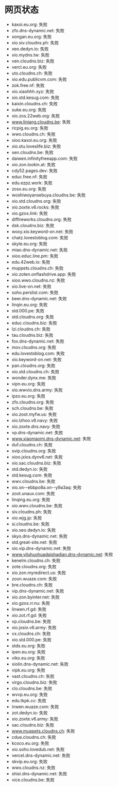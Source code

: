 # 网页状态
- kaxoi.eu.org: 失败
- zfo.dns-dynamic.net: 失败
- xongan.eu.org: 失败
- xio.siv.cloudns.ph: 失败
- xeo.dedyn.io: 失败
- xio.mydns.tw: 失败
- ven.cloudns.biz: 失败
- vercl.eu.org: 失败
- uto.cloudns.ch: 失败
- xio.edu.publicvm.com: 失败
- zok.free.nf: 失败
- xio.xiaohhh.xyz: 失败
- xio.std.kesug.com: 失败
- kaixin.cloudns.ch: 失败
- suke.eu.org: 失败
- xio.zos.22web.org: 失败
- www.liniang.cloudns.be: 失败
- ricpig.eu.org: 失败
- wwo.cloudns.ch: 失败
- xioo.kaxoi.eu.org: 失败
- xio.stu.loveslife.biz: 失败
- sen.cloudns.be: 失败
- daiwen.infinityfreeapp.com: 失败
- xio.zon.lookin.at: 失败
- cdy52.pages.dev: 失败
- educ.free.nf: 失败
- edu.ezpz.work: 失败
- zosx.eu.org: 失败
- woshiwoyansebuya.cloudns.be: 失败
- xio.std.cloudns.org: 失败
- xio.zoxte.v6.rocks: 失败
- xio.gzos.link: 失败
- diffireworks.cloudns.org: 失败
- dsk.cloudns.biz: 失败
- woxy.xio.keyword-on.net: 失败
- chatz.lovestoblog.com: 失败
- skyle.eu.org: 失败
- miao.dns-dynamic.net: 失败
- xioo.educ.line.pm: 失败
- edu.42web.io: 失败
- muppets.cloudns.ch: 失败
- xio.zoten.onflashdrive.app: 失败
- xioo.wwo.cloudns.nz: 失败
- xio.live-on.net: 失败
- soho.perslist.com: 失败
- beer.dns-dynamic.net: 失败
- linqin.eu.org: 失败
- std.000.pe: 失败
- std.cloudns.org: 失败
- educ.cloudns.biz: 失败
- lzi.cloudns.ch: 失败
- tau.cloudns.biz: 失败
- fox.dns-dynamic.net: 失败
- mov.cloudns.org: 失败
- edu.lovestoblog.com: 失败
- xio.keyword-on.net: 失败
- pan.cloudns.org: 失败
- xio.std.cloudns.ch: 失败
- wonder.dynx.me: 失败
- vipn.eu.org: 失败
- xio.wwvio.dns.army: 失败
- ipzo.eu.org: 失败
- zfo.cloudns.org: 失败
- sch.cloudns.be: 失败
- xio.zoot.myfw.us: 失败
- xio.lzhoo.v6.navy: 失败
- xio.zoxte.dns.navy: 失败
- vp.dns-dynamic.net: 失败
- www.xiaomaomi.dns-dynamic.net: 失败
- duf.cloudns.ch: 失败
- svip.cloudns.org: 失败
- xioo.jxios.dynv6.net: 失败
- xio.sac.cloudns.biz: 失败
- std.dedyn.io: 失败
- std.kesug.com: 失败
- wwv.cloudns.be: 失败
- xio.xn--ebbpo8a.xn--y9a3aq: 失败
- zoot.unaux.com: 失败
- linqing.eu.org: 失败
- xio.wwv.cloudns.be: 失败
- siv.cloudns.ph: 失败
- xio.wjg.jp: 失败
- si.cloudns.be: 失败
- xio.xeo.dedyn.io: 失败
- skyo.dns-dynamic.net: 失败
- std.great-site.net: 失败
- xio.vip.dns-dynamic.net: 失败
- www.yiluhuohuadaishadian.dns-dynamic.net: 失败
- kenelm.cloudns.ch: 失败
- zote.cloudns.org: 失败
- xio.zon.myredirect.us: 失败
- zoon.wuaze.com: 失败
- bre.cloudns.ch: 失败
- vip.dns-dynamic.net: 失败
- xio.zon.byinter.net: 失败
- xio.gzos.rr.nu: 失败
- linwen.rf.gd: 失败
- xio.zot.rf.gd: 失败
- vp.cloudns.be: 失败
- xio.jxsio.v6.army: 失败
- vx.cloudns.ch: 失败
- xio.std.000.pe: 失败
- stds.eu.org: 失败
- ipen.eu.org: 失败
- viko.eu.org: 失败
- xiolin.dns-dynamic.net: 失败
- vipk.eu.org: 失败
- vast.cloudns.ch: 失败
- virgo.cloudns.biz: 失败
- clo.cloudns.be: 失败
- wvvp.eu.org: 失败
- edu.tkpk.cc: 失败
- inwen.wuaze.com: 失败
- zot.dedyn.io: 失败
- xio.zoxte.v6.army: 失败
- sac.cloudns.biz: 失败
- www.muppets.cloudns.ch: 失败
- cdue.cloudns.ch: 失败
- kcoco.eu.org: 失败
- xio.soho.lovedub.net: 失败
- vercel.dns-dynamic.net: 失败
- skvip.eu.org: 失败
- wwo.cloudns.nz: 失败
- shisi.dns-dynamic.net: 失败
- vice.cloudns.be: 失败

